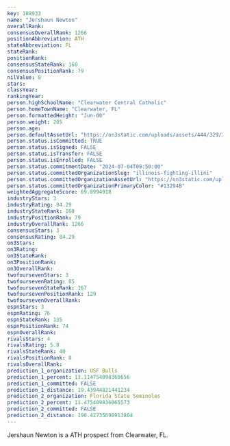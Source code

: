 ```yaml
---
key: 108933
name: "Jershaun Newton"
overallRank: 
consensusOverallRank: 1266
positionAbbreviation: ATH
stateAbbreviation: FL
stateRank: 
positionRank: 
consensusStateRank: 160
consensusPositionRank: 79
nilValue: 0
stars: 
classYear: 
rankingYear: 
person.highSchoolName: "Clearwater Central Catholic"
person.homeTownName: "Clearwater, FL"
person.formattedHeight: "Jun-00"
person.weight: 205
person.age: 
person.defaultAssetUrl: "https://on3static.com/uploads/assets/444/329/329444.jpg"
person.status.isCommitted: TRUE
person.status.isSigned: FALSE
person.status.isTransfer: FALSE
person.status.isEnrolled: FALSE
person.status.commitmentDate: "2024-07-04T09:50:00"
person.status.committedOrganizationSlug: "illinois-fighting-illini"
person.status.committedOrganizationAssetUrl: "https://on3static.com/uploads/assets/821/149/149821.svg"
person.status.committedOrganizationPrimaryColor: "#13294B"
weightedAggregateScore: 69.0994918
industryStars: 3
industryRating: 84.29
industryStateRank: 160
industryPositionRank: 79
industryOverallRank: 1266
consensusStars: 3
consensusRating: 84.29
on3Stars: 
on3Rating: 
on3StateRank: 
on3PositionRank: 
on3OverallRank: 
twofoursevenStars: 3
twofoursevenRating: 85
twofoursevenStateRank: 167
twofoursevenPositionRank: 129
twofoursevenOverallRank: 
espnStars: 3
espnRating: 76
espnStateRank: 135
espnPositionRank: 74
espnOverallRank: 
rivalsStars: 4
rivalsRating: 5.8
rivalsStateRank: 40
rivalsPositionRank: 8
rivalsOverallRank: 
prediction_1_organization: USF Bulls
prediction_1_percent: 13.114754098360656
prediction_1_committed: FALSE
prediction_1_distance: 19.43944821441234
prediction_2_organization: Florida State Seminoles
prediction_2_percent: 11.475409836065573
prediction_2_committed: FALSE
prediction_2_distance: 190.42735690913804
---
```

Jershaun Newton is a ATH prospect from Clearwater, FL.